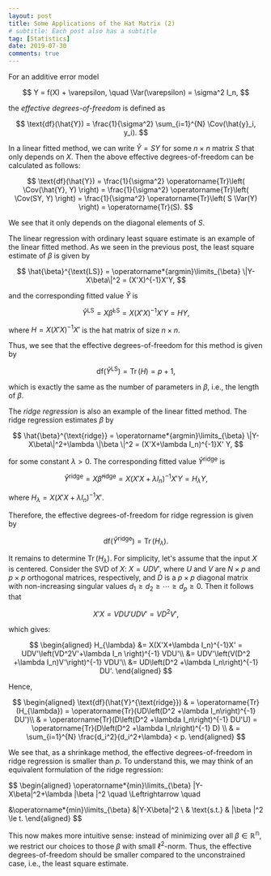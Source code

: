 ```yaml
---
layout: post
title: Some Applications of the Hat Matrix (2)
# subtitle: Each post also has a subtitle
tag: [Statistics]
date: 2019-07-30
comments: true
---
```

For an additive error model

$$
 Y = f(X) + \varepsilon, \quad \Var(\varepsilon) = \sigma^2 I_n,
$$

the *effective degrees-of-freedom* is defined as

$$
\text{df}(\hat{Y}) = \frac{1}{\sigma^2} \sum_{i=1}^{N} \Cov(\hat{y}_i, y_i).
$$

In a linear fitted method, we can write $\hat{Y} = S Y$ for some $n\times n$ matrix $S$ that only depends on $X$. Then the above effective degrees-of-freedom can be calculated as follows:

$$
\text{df}(\hat{Y}) = \frac{1}{\sigma^2} \operatorname{Tr}\left( \Cov(\hat{Y}, Y) \right) = \frac{1}{\sigma^2} \operatorname{Tr}\left( \Cov(SY, Y) \right)
=  \frac{1}{\sigma^2} \operatorname{Tr}\left( S \Var(Y) \right) = \operatorname{Tr}(S).
$$

We see that it only depends on the diagonal elements of $S$.

The linear regression with ordinary least square estimate is an example of the linear fitted method. As we seen in the previous post, the least square estimate of $\beta$ is given by

$$
\hat{\beta}^{\text{LS}} = \operatorname*{argmin}\limits_{\beta} \|Y-X\beta\|^2 = (X'X)^{-1}X'Y,
$$

and the corresponding fitted value $\hat{Y}$ is

$$
\hat{Y}^{\text{LS}} = X\hat{\beta}^{\text{LS}} = X(X'X)^{-1}X' Y = H Y,
$$

where $H = X(X'X)^{-1}X'$ is the hat matrix of size $n\times n$.

Thus, we see that the effective degrees-of-freedom for this method is given by

$$
\text{df}(\hat{Y}^{\text{LS}}) = \operatorname{Tr}(H) = p+1,
$$

which is exactly the same as the number of parameters in $\beta$, i.e., the length of $\beta$.

The *ridge regression* is also an example of the linear fitted method. The ridge regression estimates $\beta$ by

$$
\hat{\beta}^{\text{ridge}} = \operatorname*{argmin}\limits_{\beta} \|Y-X\beta\|^2+\lambda \|\beta \|^2 = (X'X+\lambda I_n)^{-1}X' Y,
$$

for some constant $\lambda>0$. The corresponding fitted value $\hat{Y}^{\text{ridge}}$ is

$$
\hat{ Y }^{\text{ridge}} = X\hat{\beta}^{\text{ridge}} = X(X'X+\lambda I_n)^{-1}X' Y = H_{\lambda} Y,
$$

where $H_{\lambda} = X(X'X+\lambda I_n)^{-1}X'$.

Therefore, the effective degrees-of-freedom for ridge regression is given by

$$
\text{df}(\hat{Y}^{\text{ridge}}) = \operatorname{Tr}(H_{\lambda}).
$$

It remains to determine $\operatorname{Tr}(H_{\lambda})$. For simplicity, let's assume that the input $X$ is centered. Consider the SVD of $X$: $X = UDV',$ where $U$ and $V$ are $N\times p$ and $p\times p$ orthogonal matrices, respectively, and $D$ is a $p\times p$ diagonal matrix with non-increasing singular values $d_1 \ge d_2 \ge \cdots \ge d_p \ge 0$.
Then it follows that

$$
 X'X = VDU'UDV' = VD^2V',
$$

which gives:

$$
\begin{aligned}
H_{\lambda} &= X(X'X+\lambda I_n)^{-1}X' = UDV'\left(VD^2V'+\lambda I_n \right)^{-1} VDU'\\
&= UDV'\left(V(D^2 +\lambda I_n)V'\right)^{-1} VDU'\\
&=  UD\left(D^2 +\lambda I_n\right)^{-1} DU'.
\end{aligned}
$$

Hence,

$$
\begin{aligned}
\text{df}(\hat{Y}^{\text{ridge}}) & = \operatorname{Tr}(H_{\lambda}) = \operatorname{Tr}(UD\left(D^2 +\lambda I_n\right)^{-1} DU')\\
& = \operatorname{Tr}(D\left(D^2 +\lambda I_n\right)^{-1} DU'U) = \operatorname{Tr}(D\left(D^2 +\lambda I_n\right)^{-1} D) \\
& = \sum_{i=1}^{N} \frac{d_i^2}{d_i^2+\lambda} < p.
\end{aligned}
$$

We see that, as a shrinkage method, the effective degrees-of-freedom in ridge regression is smaller than $p$. To understand this, we may think of an equivalent formulation of the ridge regression:

$$
\begin{aligned}
\operatorname*{min}\limits_{\beta} \|Y-X\beta\|^2+\lambda \|\beta \|^2  \quad \Leftrightarrow \quad

&\operatorname*{min}\limits_{\beta} &\|Y-X\beta\|^2  \\
          & \text{s.t.} & \|\beta \|^2 \le t.
\end{aligned}
$$

This now makes more intuitive sense: instead of minimizing over all $\beta \in \mathbb{R^n}$, we restrict our choices to those $\beta$ with small $\ell^2$-norm. Thus, the effective degrees-of-freedom should be smaller compared to the unconstrained case, i.e., the least square estimate.
